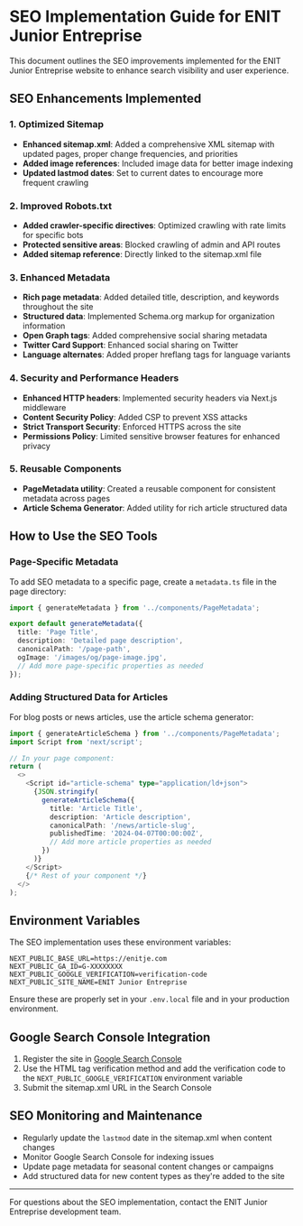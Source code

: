 # SEO Implementation Guide for ENIT Junior Entreprise

This document outlines the SEO improvements implemented for the ENIT Junior Entreprise website to enhance search visibility and user experience.

## SEO Enhancements Implemented

### 1. Optimized Sitemap

- **Enhanced sitemap.xml**: Added a comprehensive XML sitemap with updated pages, proper change frequencies, and priorities
- **Added image references**: Included image data for better image indexing
- **Updated lastmod dates**: Set to current dates to encourage more frequent crawling

### 2. Improved Robots.txt

- **Added crawler-specific directives**: Optimized crawling with rate limits for specific bots
- **Protected sensitive areas**: Blocked crawling of admin and API routes
- **Added sitemap reference**: Directly linked to the sitemap.xml file

### 3. Enhanced Metadata

- **Rich page metadata**: Added detailed title, description, and keywords throughout the site
- **Structured data**: Implemented Schema.org markup for organization information
- **Open Graph tags**: Added comprehensive social sharing metadata
- **Twitter Card Support**: Enhanced social sharing on Twitter
- **Language alternates**: Added proper hreflang tags for language variants

### 4. Security and Performance Headers

- **Enhanced HTTP headers**: Implemented security headers via Next.js middleware
- **Content Security Policy**: Added CSP to prevent XSS attacks
- **Strict Transport Security**: Enforced HTTPS across the site
- **Permissions Policy**: Limited sensitive browser features for enhanced privacy

### 5. Reusable Components

- **PageMetadata utility**: Created a reusable component for consistent metadata across pages
- **Article Schema Generator**: Added utility for rich article structured data

## How to Use the SEO Tools

### Page-Specific Metadata

To add SEO metadata to a specific page, create a `metadata.ts` file in the page directory:

```typescript
import { generateMetadata } from '../components/PageMetadata';

export default generateMetadata({
  title: 'Page Title',
  description: 'Detailed page description',
  canonicalPath: '/page-path',
  ogImage: '/images/og/page-image.jpg',
  // Add more page-specific properties as needed
});
```

### Adding Structured Data for Articles

For blog posts or news articles, use the article schema generator:

```typescript
import { generateArticleSchema } from '../components/PageMetadata';
import Script from 'next/script';

// In your page component:
return (
  <>
    <Script id="article-schema" type="application/ld+json">
      {JSON.stringify(
        generateArticleSchema({
          title: 'Article Title',
          description: 'Article description',
          canonicalPath: '/news/article-slug',
          publishedTime: '2024-04-07T00:00:00Z',
          // Add more article properties as needed
        })
      )}
    </Script>
    {/* Rest of your component */}
  </>
);
```

## Environment Variables

The SEO implementation uses these environment variables:

```
NEXT_PUBLIC_BASE_URL=https://enitje.com
NEXT_PUBLIC_GA_ID=G-XXXXXXXX
NEXT_PUBLIC_GOOGLE_VERIFICATION=verification-code
NEXT_PUBLIC_SITE_NAME=ENIT Junior Entreprise
```

Ensure these are properly set in your `.env.local` file and in your production environment.

## Google Search Console Integration

1. Register the site in [Google Search Console](https://search.google.com/search-console)
2. Use the HTML tag verification method and add the verification code to the `NEXT_PUBLIC_GOOGLE_VERIFICATION` environment variable
3. Submit the sitemap.xml URL in the Search Console

## SEO Monitoring and Maintenance

- Regularly update the `lastmod` date in the sitemap.xml when content changes
- Monitor Google Search Console for indexing issues
- Update page metadata for seasonal content changes or campaigns
- Add structured data for new content types as they're added to the site

---

For questions about the SEO implementation, contact the ENIT Junior Entreprise development team. 